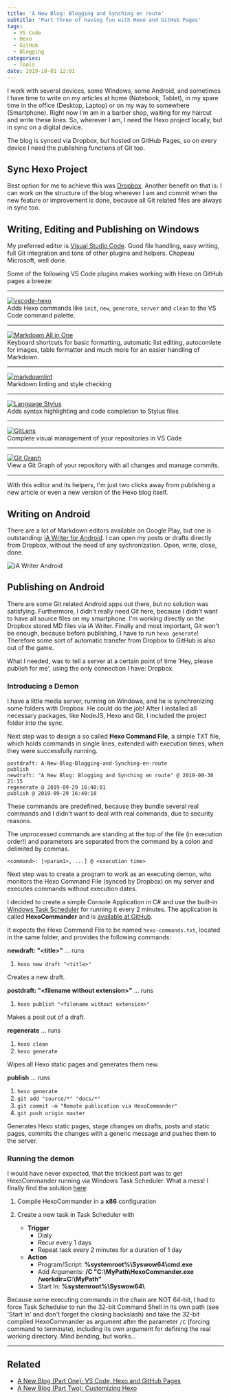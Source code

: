 ```yaml
---
title: 'A New Blog: Blogging and Synching en route'
subtitle: 'Part Three of having fun with Hexo and GitHub Pages'
tags:
  - VS Code
  - Hexo
  - GitHub
  - Blogging
categories:
  - Tools
date: 2019-10-01 12:01
---
```


I work with several devices, some Windows, some Android, and sometimes I have time to write on my articles at home (Notebook, Tablet), in my spare time in the office (Desktop, Laptop) or on my way to somewhere (Smartphone). Right now I'm am in a barber shop, waiting for my haircut and write these lines. So, wherever I am, I need the Hexo project locally, but in sync on a digital device.

The blog is synced via Dropbox, but hosted on GitHub Pages, so on every device I need the  publishing functions of Git too.

<!-- more -->

## Sync Hexo Project

Best option for me to achieve this was  [Dropbox](https://dropbox.com). Another benefit on that is: I can work on the structure of the blog wherever I am and commit when the new feature or improvement is done, because all Git related files are always in sync too.

## Writing, Editing and Publishing on Windows

My preferred editor is [Visual Studio Code](https://code.visualstudio.com/). Good file handling, easy writing, full Git integration and tons of other plugins and helpers. Chapeau Microsoft, well done.

Some of the following VS Code plugins makes working with Hexo on GitHub pages a breeze:

---

[![vscode-hexo](A-New-Blog-Blogging-and-Synching-en-route/icon-vscode-hexo.png)]((https://marketplace.visualstudio.com/items?itemName=codeyu.vscode-hexo){.lefty})  
Adds Hexo commands like ``init``, ``new``, ``generate``, ``server`` and ``clean`` to the VS Code command palette.

---

[![Markdown All in One](A-New-Blog-Blogging-and-Synching-en-route/icon-markdown-all-in-one.png)](https://marketplace.visualstudio.com/items?itemName=yzhang.markdown-all-in-one)  
Keyboard shortcuts for basic formatting, automatic list editing, autocomlete for images,  table formatter and much more for an easier handling of Markdown.

---

[![markdownlint](A-New-Blog-Blogging-and-Synching-en-route/icon-markdownlint.png)](https://marketplace.visualstudio.com/items?itemName=DavidAnson.vscode-markdownlint)  
Markdown linting and style checking

---

[![Language Stylus](A-New-Blog-Blogging-and-Synching-en-route/icon-stylus.png)](https://marketplace.visualstudio.com/items?itemName=sysoev.language-stylus)  
Adds syntax highlighting and code completion to Stylus files

---

[![GitLens](A-New-Blog-Blogging-and-Synching-en-route/icon-gitlens.png)](https://marketplace.visualstudio.com/items?itemName=sysoev.language-stylus)  
Complete visual management of your repositories in VS Code

---

[![Git Graph](A-New-Blog-Blogging-and-Synching-en-route/icon-gitgraph.png)](https://marketplace.visualstudio.com/items?itemName=mhutchie.git-graph)  
View a Git Graph of your repository with all changes and manage commits.

---

With this editor and its helpers, I'm just two clicks away from publishing a new article or even a new version of the Hexo blog itself.

## Writing on Android

There are a lot of Markdown editors available on Google Play, but one is outstanding: [iA Writer for Android](https://ia.net/writer/support/android). I can open my posts or drafts directly from Dropbox, without the need of any sychronization. Open, write, close, done.

![iA Writer Android](A-New-Blog-Blogging-and-Synching-en-route/ia-writer-1.png)

## Publishing on Android

There are some Git related Android apps out there, but no solution was satisfying. Furthermore, I didn't really need Git here, because I didn't want to have all source files on my smartphone. I'm working directly on the Dropbox stored MD files via iA Writer. Finally and most important, Git won't be enough, because before publishing, I have to run ``hexo generate``! Therefore some sort of automatic transfer from Dropbox to GitHub is also out of the game.

What I needed, was to tell a server at a certain point of time 'Hey, please publish for me', using the only connection I have: Dropbox.

### Introducing a Demon

I have a little media server, running on Windows, and he is synchronizing some folders with Dropbox. He could do the job! After I installed all necessary packages, like NodeJS, Hexo and Git, I included the project folder into the sync. 

Next step was to design a so called **Hexo Command File**, a simple TXT file, which holds commands in single lines, extended with execution times, when they were successfully running.

```properties
postdraft: A-New-Blog-Blogging-and-Synching-en-route
publish
newdraft: "A New Blog: Blogging and Synching en route" @ 2019-09-30 21:15
regenerate @ 2019-09-29 16:40:01
publish @ 2019-09-29 16:40:10
```

These commands are predefined, because they bundle several real commands and I didn't want to deal with real commands, due to security reasons.

The unprocessed commands are standing at the top of the file (in execution order!) and parameters are separated from the command by a colon and delimited by commas.

    <command>: [<param1>, ...] @ <execution time>

Next step was to create a program to work as an executing demon, who monitors the Hexo Command File (synced by Dropbox) on my server and executes commands without execution dates.

I decided to create a simple Console Application in C# and use the built-in [Windows Task Scheduler](https://en.wikipedia.org/wiki/Windows_Task_Scheduler) for running it every 2 minutes. The application is called **HexoCommander** and is [available at GitHub](https://github.com/kristofzerbe/HexoCommander).

It expects the Hexo Command File to be named ``hexo-commands.txt``, located in the same folder, and provides the following commands:

**newdraft: "&lt;title&gt;"** ... runs

1. ``hexo new draft "<title>"``

Creates a new draft.

**postdraft: "&lt;filename without extension&gt;"** ... runs

1. ``hexo publish "<filename without extension>"``

Makes a post out of a draft.

**regenerate** ... runs

1. ``hexo clean``
2. ``hexo generate``

Wipes all Hexo static pages and generates them new.

**publish** ... runs

1. ``hexo generate``
2. ``git add "source/*" "docs/*"``
3. ``git commit -m "Remote publication via HexoCommander"``
4. ``git push origin master``

Generates Hexo static pages, stage changes on drafts, posts and static pages, commits the changes with a generic message and pushes them to the server.

### Running the demon

I would have never expected, that the trickiest part was to get HexoCommander running via Windows Task Scheduler. What a mess! I finally find the solution [here](https://social.msdn.microsoft.com/Forums/SqlServer/en-US/29446adf-8304-4b9f-bbc4-95daf2941d53/program-runs-fine-but-task-scheduler-wont-run-it?forum=winserver2008appcompatabilityandcertification):

1. Compile HexoCommander in a **x86** configuration

2. Create a new task in Task Scheduler with
   * **Trigger**
     * Dialy
     * Recur every 1 days
     * Repeat task every 2 minutes for a duration of 1 day
   * **Action**
     * Program/Script: **%systemroot%\Syswow64\cmd.exe**
     * Add Arguments: **/C "C:\MyPath\HexoCommander.exe /workdir=C:\MyPath"**
     * Start In: **%systemroot%\Syswow64\\**

Because some executing commands in the chain are NOT 64-bit, I had to force Task Scheduler to run the 32-bit Command Shell in its own path (see 'Start In' and don't forget the closing backslash) and take the 32-bit compiled HexoCommander as argument after the parameter ```/C``` (forcing command to terminate), including its own argument for defining the real working directory. Mind bending, but works...

---

## Related

* [A New Blog (Part One): VS Code, Hexo and GitHub Pages](/categories/Tools/A-New-Blog-VS-Code-Hexo-and-GitHub-Pages/)
* [A New Blog (Part Two): Customizing Hexo](/categories/Tools/A-New-Blog-Customizing-Hexo/)
